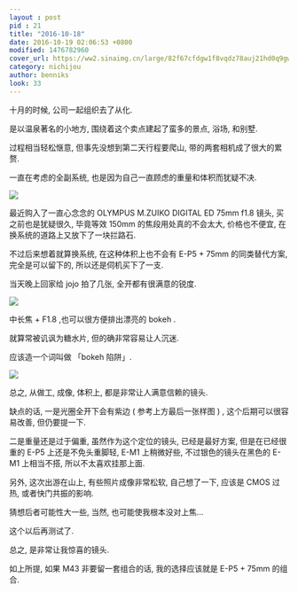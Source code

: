 ```yaml
---
layout : post
pid : 21
title: "2016-10-18"
date: 2016-10-19 02:06:53 +0800
modified: 1476782960
cover_url: https://ww2.sinaimg.cn/large/82f67cfdgw1f8vqdz78auj21hd0q9gwz
category: nichijou
author: benniks
look: 33
---
```


十月的时候, 公司一起组织去了从化. 

是以温泉著名的小地方, 围绕着这个卖点建起了蛮多的景点, 浴场, 和别墅.

过程相当轻松惬意, 但事先没想到第二天行程要爬山, 带的两套相机成了很大的累赘. 

一直在考虑的全副系统, 也是因为自己一直顾虑的重量和体积而犹疑不决. 


![](https://ws1.sinaimg.cn/large/82f67cfdgw1f8vrg4s8kuj21jk15ob29.jpg)


最近购入了一直心念念的 OLYMPUS M.ZUIKO DIGITAL ED 75mm f1.8 镜头, 买之前也是犹疑很久, 毕竟等效 150mm 的焦段用处真的不会太大, 价格也不便宜, 在换系统的道路上又放下了一块拦路石.

不过后来想着就算换系统, 在这种体积上也不会有 E-P5 + 75mm 的同类替代方案, 完全是可以留下的, 所以还是伺机买下了一支. 

当天晚上回家给 jojo 拍了几张, 全开都有很满意的锐度.


![](https://ws1.sinaimg.cn/large/82f67cfdgw1f8vqlm8p23j21kw1kwwwq.jpg)


中长焦 + F1.8 ,也可以很方便排出漂亮的 bokeh .

就算常被讥讽为糖水片, 但的确非常容易让人沉迷. 

应该造一个词叫做 「bokeh 陷阱」.


![](https://ws3.sinaimg.cn/large/82f67cfdgw1f8vqof59clj215o1jk1kx.jpg)


总之, 从做工, 成像, 体积上, 都是非常让人满意信赖的镜头.

缺点的话, 一是光圈全开下会有紫边 ( 参考上方最后一张样图 ) , 这个后期可以很容易改善, 但仍要提一下. 

二是重量还是过于偏重, 虽然作为这个定位的镜头, 已经是最好方案, 但是在已经很重的 E-P5 上还是不免头重脚轻,  E-M1 上稍微好些, 不过银色的镜头在黑色的 E-M1 上相当不搭,  所以不太喜欢挂那上面.

另外, 这次出游在山上, 有些照片成像非常松软, 自己想了一下, 应该是 CMOS 过热, 或者快门共振的影响.

猜想后者可能性大一些, 当然, 也可能使我根本没对上焦...

这个以后再测试了.


总之, 是非常让我惊喜的镜头.

如上所提, 如果 M43 非要留一套组合的话, 我的选择应该就是 E-P5 + 75mm 的组合.


